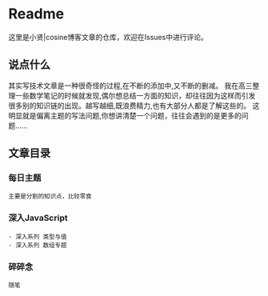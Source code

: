 # Readme

这里是小贤|cosine博客文章的仓库，欢迎在Issues中进行评论。

## 说点什么

其实写技术文章是一种很奇怪的过程,在不断的添加中,又不断的删减。
我在高三整理一些数学笔记的时候就发现,偶尔想总结一方面的知识，却往往因为这样而引发很多别的知识链的出现。越写越细,既浪费精力,也有大部分人都是了解这些的。
这明显就是偏离主题的写法问题,你想讲清楚一个问题，往往会遇到的是更多的问题……

## 文章目录

### 每日主题

    主要是分割的知识点，比较零食

### 深入JavaScript

    - 深入系列 类型与值
    - 深入系列 数组专题

### 碎碎念

    随笔